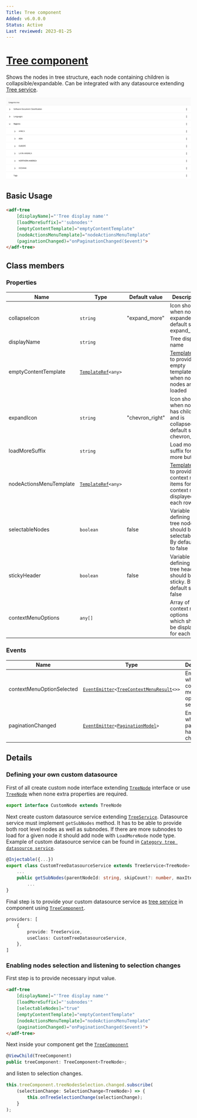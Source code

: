 ```yaml
---
Title: Tree component
Added: v6.0.0.0
Status: Active
Last reviewed: 2023-01-25
---
```


# [Tree component](../../../lib/content-services/src/lib/tree/components/tree.component.ts "Defined in tree.component.ts")

Shows the nodes in tree structure, each node containing children is collapsible/expandable. Can be integrated with any datasource extending [Tree service](../../../lib/content-services//src/lib/tree/services/tree.service.ts). 

![Tree component screenshot](../../docassets/images/tree.png)

## Basic Usage

```html
<adf-tree
    [displayName]="'Tree display name'"
    [loadMoreSuffix]="'subnodes'"
    [emptyContentTemplate]="emptyContentTemplate"
    [nodeActionsMenuTemplate]="nodeActionsMenuTemplate"
    (paginationChanged)="onPaginationChanged($event)">
</adf-tree>
```

## Class members

### Properties

| Name | Type | Default value | Description |
| ---- | ---- | ------------- | ----------- |
| collapseIcon | `string` | "expand_more" | Icon shown when node is expanded. By default set to expand_more |
| displayName | `string` |  | Tree display name |
| emptyContentTemplate | [`TemplateRef`](https://angular.io/api/core/TemplateRef)`<any>` |  | [TemplateRef](https://angular.io/api/core/TemplateRef) to provide empty template when no nodes are loaded |
| expandIcon | `string` | "chevron_right" | Icon shown when node has children and is collapsed. By default set to chevron_right |
| loadMoreSuffix | `string` |  | Load more suffix for load more button |
| nodeActionsMenuTemplate | [`TemplateRef`](https://angular.io/api/core/TemplateRef)`<any>` |  | [TemplateRef](https://angular.io/api/core/TemplateRef) to provide context menu items for context menu displayed on each row |
| selectableNodes | `boolean` | false | Variable defining if tree nodes should be selectable. By default set to false |
| stickyHeader | `boolean` | false | Variable defining if tree header should be sticky. By default set to false |
| contextMenuOptions | `any[]` |  | Array of context menu options which should be displayed for each row. |

### Events

| Name | Type | Description |
| ---- | ---- | ----------- |
| contextMenuOptionSelected | [`EventEmitter`](https://angular.io/api/core/EventEmitter)`<`[`TreeContextMenuResult`](../../../lib/content-services/src/lib/tree/models/tree-context-menu-result.interface.ts)`<>>` | Emitted when any context menu option is selected |
| paginationChanged | [`EventEmitter`](https://angular.io/api/core/EventEmitter)`<`[`PaginationModel`](../../../lib/core/src/lib/models/pagination.model.ts)`>` | Emitted when pagination has been changed |

## Details

### Defining your own custom datasource

First of all create custom node interface extending [`TreeNode`](../../../lib/content-services/src/lib/tree/models/tree-node.interface.ts) interface or use [`TreeNode`](../../../lib/content-services/src/lib/tree/models/tree-node.interface.ts) when none extra properties are required.

```ts
export interface CustomNode extends TreeNode
```

Next create custom datasource service extending [`TreeService`](../../../lib/content-services/src/lib/tree/services/tree.service.ts). Datasource service must implement `getSubNodes` method. It has to be able to provide both root level nodes as well as subnodes. If there are more subnodes to load for a given node it should add node with `LoadMoreNode` node type. Example of custom datasource service can be found in [`Category tree datasource service`](../services/category-tree-datasource.service.md).

```ts
@Injectable({...})
export class CustomTreeDatasourceService extends TreeService<TreeNode> {
    ...
    public getSubNodes(parentNodeId: string, skipCount?: number, maxItems?: number): Observable<TreeResponse<TreeNode>> {
        ...
}
```

Final step is to provide your custom datasource service as [tree service](../../../lib/content-services/src/lib/tree/services/tree.service.ts) in component using [`TreeComponent`](../../content-services/components/tree.component.md).

```ts
providers: [
    {
        provide: TreeService,
        useClass: CustomTreeDatasourceService,
    },
]
```

### Enabling nodes selection and listening to selection changes

First step is to provide necessary input value.

```html
<adf-tree
    [displayName]="'Tree display name'"
    [loadMoreSuffix]="'subnodes'"
    [selectableNodes]="true"
    [emptyContentTemplate]="emptyContentTemplate"
    [nodeActionsMenuTemplate]="nodeActionsMenuTemplate"
    (paginationChanged)="onPaginationChanged($event)">
</adf-tree>
```

Next inside your component get the [`TreeComponent`](../../content-services/components/tree.component.md)

```ts
@ViewChild(TreeComponent)
public treeComponent: TreeComponent<TreeNode>;
```

and listen to selection changes.

```ts
this.treeComponent.treeNodesSelection.changed.subscribe(
    (selectionChange: SelectionChange<TreeNode>) => {
        this.onTreeSelectionChange(selectionChange);
    }
);
```

